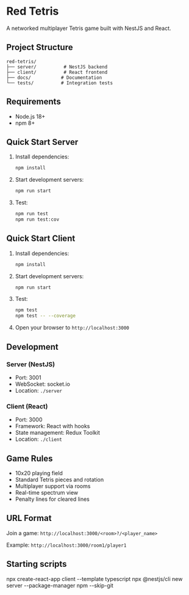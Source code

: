 # Red Tetris

A networked multiplayer Tetris game built with NestJS and React.

## Project Structure

```
red-tetris/
├── server/          # NestJS backend
├── client/          # React frontend
├── docs/           # Documentation
└── tests/          # Integration tests
```

## Requirements

- Node.js 18+
- npm 8+

## Quick Start Server

1. Install dependencies:
   ```bash
   npm install
   ```

2. Start development servers:
   ```bash
   npm run start
   ```

3. Test:
   ```bash
   npm run test
   npm run test:cov
   ```

## Quick Start Client

1. Install dependencies:
   ```bash
   npm install
   ```

2. Start development servers:
   ```bash
   npm run start
   ```

3. Test:
   ```bash
   npm test
   npm test -- --coverage
   ```

3. Open your browser to `http://localhost:3000`


## Development

### Server (NestJS)
- Port: 3001
- WebSocket: socket.io
- Location: `./server`

### Client (React)
- Port: 3000
- Framework: React with hooks
- State management: Redux Toolkit
- Location: `./client`


## Game Rules

- 10x20 playing field
- Standard Tetris pieces and rotation
- Multiplayer support via rooms
- Real-time spectrum view
- Penalty lines for cleared lines

## URL Format

Join a game: `http://localhost:3000/<room>?/<player_name>`

Example: `http://localhost:3000/room1/player1`


## Starting scripts

npx create-react-app client --template typescript
npx @nestjs/cli new server --package-manager npm --skip-git
